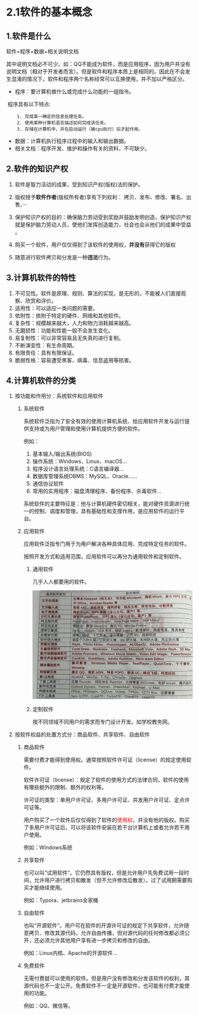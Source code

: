 # 2.1软件的基本概念

## 1.软件是什么

软件=程序+数据+相关说明文档

其中说明文档必不可少。如：QQ不能成为软件，而是应用程序，因为用户并没有说明文档（相对于开发者而言）。但是软件和程序本质上是相同的。因此在不会发生混淆的情况下，软件和程序两个名称经常可以互换使用，并不加以严格区分。

- 程序：要计算机做什么或完成什么功能的一组指令。

​	程序具有以下特点:

		1. 完成某一确定的信息处理任务。
		2. 使用某种计算机语言描述如何完成该任务。
		3. 存储在计算机中，并在启动运行（被cpu执行）后才起作用。

- 数据：计算机执行程序过程中的输入和输出数据。
- 相关文档：程序开发、维护和操作有关的资料，不可缺少。

## 2.软件的知识产权

1. 软件是智力活动的成果，受到知识产权(版权)法的保护。

2. 版权授予**软件作者**(版权所有者)享有下列权利：
   		拷贝、发布、修改、署名、出售、···

3. 保护知识产权的目的：确保脑力劳动受到奖励并鼓励发明创造，保护知识产权就是保护脑力劳动人员，使他们发挥创造能力，社会也会从他们的成果中受益 。

4. 购买一个软件，用户仅仅得到了该软件的使用权，**并没有**获得它的版权

5. 随意进行软件拷贝和分发是一种**违法**行为。

## 3.计算机软件的特性

1. 不可见性。软件是原理、规则、算法的实现，是无形的，不能被人们直接观察、欣赏和评价。
2. 适用性：可以适应一类问题的需要。
3. 依附性：依附于特定的硬件、网络和其他软件。
4. 复杂性：规模越来越大，人力和物力消耗越来越高。
5. 无磨损性：功能和性能一般不会发生变化。
6. 易复制性：可以非常容易且无失真的进行复制。
7. 不断演变性：有生命周期。
8. 有限责任：具有有限保证。
9. 脆弱性格：容易遭受黑客、病毒、信息盗用等损害。

## 4.计算机软件的分类

1. 按功能和作用分：系统软件和应用软件

   1. 系统软件

      系统软件泛指为了安全有效的使用计算机系统、给应用软件开发与运行提供支持或为用户管理和使用计算机提供方便的软件。

      例如：

      1. 基本输入/输出系统(BIOS)
      2. 操作系统：Windows、Linux、macOS...
      3. 程序设计语言处理系统：C语言编译器...
      4. 数据库管理系统DBMS：MySQL、Oracle......
      5. 通信协议软件
      6. 常用的实用程序：磁盘清理程序、备份程序、杀毒软件...

      系统软件的主要特征是：他与计算机硬件密切相关，能对硬件资源进行统一的控制、调度和管理，具有基础性和支撑作用，是应用软件的运行平台。

   2. 应用软件

      应用软件泛指专门用于为用户解决各种具体应用、完成特定任务的软件。

      按照开发方式和适用范围，应用软件可以再分为通用软件和定制软件。

      1. 通用软件

         几乎人人都要用的软件。

         ![img](2.1软件的基本概念.assets/B5CEC6715840131E44CC8E788B01DC04.png)

      2. 定制软件

         按不同领域不同用户的需求而专门设计开发。如学校教务网。

2. 按软件权益的处置方式分：商品软件、共享软件、自由软件

   1. 商品软件

      需要付费才能得到使用权。通常按照软件许可证（license）的规定使用软件。

      软件许可证（license）：规定了软件的使用方式的法律合同，软件的使用有哪些额外的限制、额外的权利等。

      许可证的类型：单用户许可证、多用户许可证、并发用户许可证、定点许可证等。

      用户购买了一个软件后仅仅得到了软件的<font color=red>使用权</font>，并没有他的版权。购买了多用户许可证后，可以将该软件安装在若干台计算机上或者允许若干用户使用。

      例如：Windows系统

   2. 共享软件

      也可以叫“试用软件”。它仍然具有版权，但是允许用户先免费试用一段时间，允许用户进行拷贝和散发（但不允许修改后散发）。过了试用期需要购买才能继续使用。

      例如：Typora、jetbrains全家桶

   3. 自由软件

      也叫“开源软件”。用户可在软件的开源许可证的规定下共享软件，允许随意拷贝、修改其源代码，允许自由传播，但对源代码的任何修改都必须公开，还必须允许其他用户享有进一步拷贝和修改的自由。

      例如：Linux内核、Apache的开源软件...

   4. 免费软件

      无需付费就可以使用的软件。但是用户没有修改和分发该软件的权利，其源代码也不一定公开。免费软件不一定是开源软件，也可能有付费才能使用的功能。

      例如：QQ、微信等。

